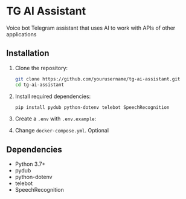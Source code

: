 # TG AI Assistant

Voice bot Telegram assistant that uses AI to work with APIs of other applications

## Installation

1. Clone the repository:
   ```bash
   git clone https://github.com/yourusername/tg-ai-assistant.git
   cd tg-ai-assistant
   ```

2. Install required dependencies:
   ```bash
   pip install pydub python-dotenv telebot SpeechRecognition
   ```

3. Create a `.env` with `.env.example`:

4. Change `docker-compose.yml`. Optional

## Dependencies

- Python 3.7+
- pydub
- python-dotenv
- telebot
- SpeechRecognition
